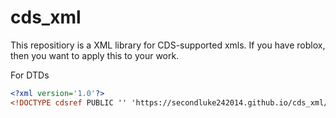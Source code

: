 # cds_xml
This repositiory is a XML library for CDS-supported xmls.
If you have roblox, then you want to apply this to your work.

For DTDs
```xml
<?xml version='1.0'?>
<!DOCTYPE cdsref PUBLIC '' 'https://secondluke242014.github.io/cds_xml/dtd/CDSReference[version].dtd'>
```
